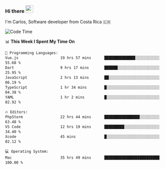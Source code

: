 ### Hi there <img src="https://media.giphy.com/media/hvRJCLFzcasrR4ia7z/giphy.gif" width="25px" height="25px">

I'm Carlos, Software developer from Costa Rica 🇨🇷

[//]: # (<a href="https://app.daily.dev/carum98"><img src="https://github.com/carum98/carum98/blob/main/devcard.svg" width="400" alt="Carlos Umaña Acevedo's Dev Card"/></a>)


<!--START_SECTION:waka-->
![Code Time](http://img.shields.io/badge/Code%20Time-12%2C796%20hrs%2048%20mins-blue)

📊 **This Week I Spent My Time On** 

```text
💬 Programming Languages: 
Vue.js                   19 hrs 57 mins      ██████████████░░░░░░░░░░░   55.68 % 
Dart                     9 hrs 17 mins       ██████░░░░░░░░░░░░░░░░░░░   25.95 % 
JavaScript               2 hrs 13 mins       ██░░░░░░░░░░░░░░░░░░░░░░░   06.19 % 
TypeScript               1 hr 34 mins        █░░░░░░░░░░░░░░░░░░░░░░░░   04.38 % 
YAML                     1 hr 2 mins         █░░░░░░░░░░░░░░░░░░░░░░░░   02.92 % 

🔥 Editors: 
PhpStorm                 22 hrs 44 mins      ████████████████░░░░░░░░░   63.48 % 
VS Code                  12 hrs 19 mins      █████████░░░░░░░░░░░░░░░░   34.40 % 
Xcode                    45 mins             █░░░░░░░░░░░░░░░░░░░░░░░░   02.12 % 

💻 Operating System: 
Mac                      35 hrs 49 mins      █████████████████████████   100.00 % 
```


<!--END_SECTION:waka-->
